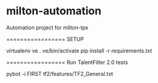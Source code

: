 milton-automation
=================

Automation project for milton-tpx


=================
SETUP

virtualenv ve
. ve/bin/activate
pip install -r requirements.txt


=================
Run TalentFilter 2.0 tests

pybot -i FIRST tf2/features/TF2_General.txt